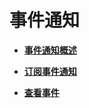 # 事件通知<a name="dgc_01_0255"></a>

-   **[事件通知概述](事件通知概述.md)**  

-   **[订阅事件通知](订阅事件通知.md)**  

-   **[查看事件](查看事件.md)**  


